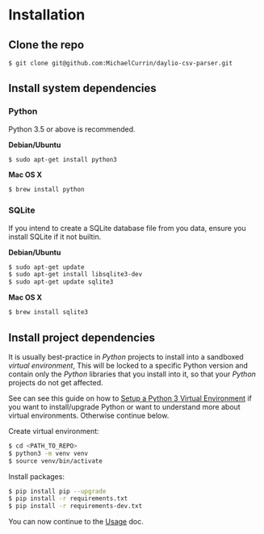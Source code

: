 # Installation

## Clone the repo

```bash
$ git clone git@github.com:MichaelCurrin/daylio-csv-parser.git
```

## Install system dependencies

### Python

Python 3.5 or above is recommended.

**Debian/Ubuntu**

```bash
$ sudo apt-get install python3
```

**Mac OS X**

```bash
$ brew install python
```

### SQLite

If you intend to create a SQLite database file from you data, ensure you install SQLite if it not builtin.

**Debian/Ubuntu**

```bash
$ sudo apt-get update
$ sudo apt-get install libsqlite3-dev
$ sudo apt-get update sqlite3
```

**Mac OS X**

```bash
$ brew install sqlite3
```

## Install project dependencies

It is usually best-practice in _Python_ projects to install into a sandboxed _virtual environment_, This will be locked to a specific Python version and contain only the _Python_ libraries that you install into it, so that your _Python_ projects do not get affected.

See can see this guide on how to [Setup a Python 3 Virtual Environment](https://gist.github.com/MichaelCurrin/3a4d14ba1763b4d6a1884f56a01412b7) if you want to install/upgrade Python or want to understand more about virtual environments. Otherwise continue below.

Create virtual environment:

```bash
$ cd <PATH_TO_REPO>
$ python3 -m venv venv
$ source venv/bin/activate
```

Install packages:

```bash
$ pip install pip --upgrade
$ pip install -r requirements.txt
$ pip install -r requirements-dev.txt
```

You can now continue to the [Usage](/docs/usage.md) doc.
